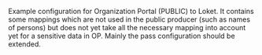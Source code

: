 Example configuration for Organization Portal (PUBLIC) to Loket.
It contains some mappings which are not used in the public producer (such as names of persons) but does not yet take all the necessary mapping into account yet for a sensitive data in OP. Mainly the pass configuration should be extended.

